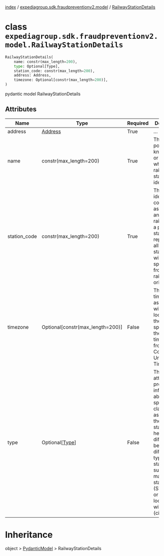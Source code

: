 [index](index.md) /
[expediagroup.sdk.fraudpreventionv2.model](expediagroup.sdk.fraudpreventionv2.model.md)
/ [RailwayStationDetails](RailwayStationDetails.md)

# class `expediagroup.sdk.fraudpreventionv2.model.RailwayStationDetails`

```python
RailwayStationDetails(
    name: constr(max_length=200),
    type: Optional[Type],
    station_code: constr(max_length=200),
    address: Address,
    timezone: Optional[constr(max_length=200)],
)
```

pydantic model RailwayStationDetails

## Attributes

| Name         | Type                               | Required | Description                                                                                                                                                                                                                                |
| ------------ | ---------------------------------- | -------- | ------------------------------------------------------------------------------------------------------------------------------------------------------------------------------------------------------------------------------------------ |
| address      | [Address](Address.md)              | True     | …                                                                                                                                                                                                                                          |
| name         | constr(max_length=200)             | True     | The popularly known name or title by which the railway station is identified.                                                                                                                                                              |
| station_code | constr(max_length=200)             | True     | The unique identifier or code assigned to an individual rail station or a pseudo-station representing all the stations within a specific city, from which rail travel originates.                                                          |
| timezone     | Optional\[constr(max_length=200)\] | False    | The timezone associated with the location of the station, specifying the local time offset from Coordinated Universal Time (UTC).                                                                                                          |
| type         | Optional\[[Type](Type.md)\]        | False    | This attribute provides information about the specific classification assigned to the rail station. It helps differentiate between different types of stations, such as major stations (STATION) or stations located within a city (city). |

# Inheritance

object > [PydanticModel](PydanticModel.md) > RailwayStationDetails
